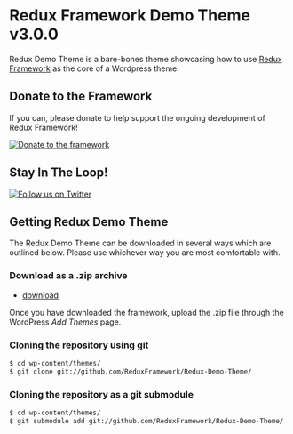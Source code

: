 # Redux Framework Demo Theme v3.0.0

Redux Demo Theme is a bare-bones theme showcasing how to use [Redux Framework](https://github.com/ReduxFramework/Redux-Demo-Theme) as the core of a Wordpress theme.

## Donate to the Framework ##

If you can, please donate to help support the ongoing development of Redux Framework!

[![Donate to the framework](https://www.paypalobjects.com/en_US/i/btn/btn_donateCC_LG.gif "Donate to the framework")](https://www.paypal.com/cgi-bin/webscr?cmd=_s-xclick&hosted_button_id=N5AD7TSH8YA5U)

## Stay In The Loop! ##

[![Follow us on Twitter](http://reduxframework.com/wp-content/uploads/2013/09/twitter.png "Follow us on Twitter")](https://www.twitter.com/ReduxFramework)

## Getting Redux Demo Theme ##

The Redux Demo Theme can be downloaded in several ways which are outlined below. Please use whichever way you are most comfortable with.

### Download as a .zip archive ###

* [download](https://github.com/ReduxFramework/Redux-Demo-Theme/archive/master.zip)

Once you have downloaded the framework, upload the .zip file through the WordPress *Add Themes* page.

### Cloning the repository using git ###

```bash
$ cd wp-content/themes/
$ git clone git://github.com/ReduxFramework/Redux-Demo-Theme/
```

### Cloning the repository as a git submodule ###

```bash
$ cd wp-content/themes/
$ git submodule add git://github.com/ReduxFramework/Redux-Demo-Theme/
```
